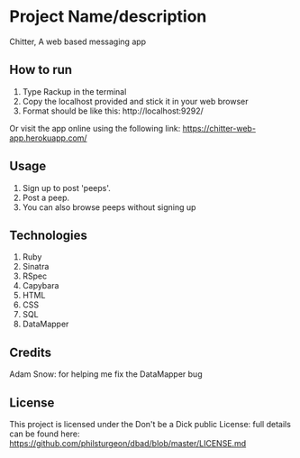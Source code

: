 # Project Name/description

Chitter, A web based messaging app

## How to run

1. Type Rackup in the terminal
2. Copy the localhost provided and stick it in your web browser
3. Format should be like this: http://localhost:9292/

Or visit the app online using the following link: https://chitter-web-app.herokuapp.com/

## Usage

1. Sign up to post 'peeps'.
2. Post a peep.
3. You can also browse peeps without signing up

## Technologies

1. Ruby
2. Sinatra
3. RSpec
3. Capybara
4. HTML
5. CSS
6. SQL
7. DataMapper

## Credits

Adam Snow: for helping me fix the DataMapper bug

## License

This project is licensed under the Don't be a Dick public License:
full details can be found here: https://github.com/philsturgeon/dbad/blob/master/LICENSE.md
